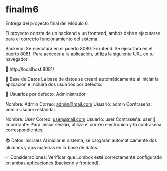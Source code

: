 # finalm6

Entrega del proyecto final del Módulo 6.

El proyecto consta de un backend y un frontend, ambos deben ejecutarse para el correcto funcionamiento del sistema.

Backend: Se ejecutará en el puerto 8080.
Frontend: Se ejecutará en el puerto 8081.
Para acceder a la aplicación, utiliza la siguiente URL en tu navegador:

🔗 http://localhost:8081/

📌 Base de Datos
La base de datos se creará automáticamente al iniciar la aplicación e incluirá dos usuarios por defecto:

🔹 Usuarios por defecto:
Administrador

Nombre: Admin
Correo: admin@mail.com
Usuario: admin
Contraseña: admin
Usuario estándar

Nombre: User
Correo: user@mail.com
Usuario: user
Contraseña: user
📌 Importante: Para iniciar sesión, utiliza el correo electrónico y la contraseña correspondientes.

📚 Datos iniciales
Al iniciar el sistema, se cargarán automáticamente dos alumnos y dos materias en la base de datos.

✅ Consideraciones:
 Verificar que Lombok esté correctamente configurado en ambas aplicaciones (backend y frontend).
